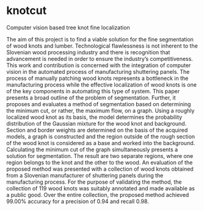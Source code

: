 # knotcut
Computer vision based tree knot fine localization

The aim of this project is to find a viable solution for the fine segmentation of wood knots and lumber. Technological flawlessness is not inherent to the Slovenian wood processing industry and there is recognition that advancement is needed in order to ensure the industry’s competitiveness. This work and contribution is concerned with the integration of computer vision in the automated process of manufacturing shuttering panels. The process of manually patching wood knots represents a bottleneck in the manufacturing process while the effective localization of wood knots is one of the key components in automating this type of system. This paper presents a broad outline of the problem of segmentation. Further, it proposes and evaluates a method of segmentation based on determining the minimum cut, or rather, the maximum flow, on a graph. Using a roughly localized wood knot as its basis, the model determines the probability distribution of the Gaussian mixture for the wood knot and background. Section and border weights are determined on the basis of the acquired models, a graph is constructed and the region outside of the rough section of the wood knot is considered as a base and worked into the background. Calculating the minimum cut of the graph simultaneously presents a solution for segmentation. The result are two separate regions, where one region belongs to the knot and the other to the wood. An evaluation of the proposed method was presented with a collection of wood knots obtained from a Slovenian manufacturer of shuttering panels during the manufacturing process. For the purpose of validating the method, the collection of 119 wood knots was suitably annotated and made available as a public good. Over the entire collection, the proposed method achieved 99.00\% accuracy for a precision of 0.94 and recall 0.98.
